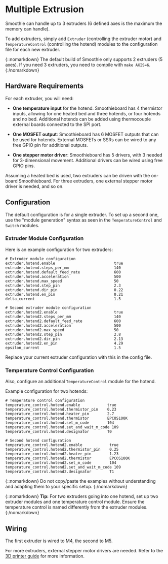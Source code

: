 
# Multiple Extrusion

Smoothie can handle up to 3 extruders (6 defined axes is the maximum the memory can handle).

To add extruders, simply add `Extruder` (controlling the extruder motor) and `TemperatureControl` (controlling the hotend) modules to the configuration file for each new extruder.

{::nomarkdown}
<sl-alert variant="neutral" open>
  <sl-icon slot="icon" name="info-circle"></sl-icon>
  The default build of Smoothie only supports 2 extruders (5 axes). If you need 3 extruders, you need to compile with <code>make AXIS=6</code>.
</sl-alert>
{:/nomarkdown}

## Hardware Requirements

For each extruder, you will need:

- **One temperature input** for the hotend. Smoothieboard has 4 thermistor inputs, allowing for one heated bed and three hotends, or four hotends and no bed. Additional hotends can be added using thermocouple external boards connected to the SPI port.

- **One MOSFET output**: Smoothieboard has 6 MOSFET outputs that can be used for hotends. External MOSFETs or SSRs can be wired to any free GPIO pin for additional outputs.

- **One stepper motor driver**: Smoothieboard has 5 drivers, with 3 needed for 3-dimensional movement. Additional drivers can be wired using free GPIO pins.

Assuming a heated bed is used, two extruders can be driven with the on-board Smoothieboard. For three extruders, one external stepper motor driver is needed, and so on.

## Configuration

The default configuration is for a single extruder. To set up a second one, use the "module generation" syntax as seen in the `TemperatureControl` and `Switch` modules.

### Extruder Module Configuration

Here is an example configuration for two extruders:

```plaintext
# Extruder module configuration
extruder.hotend.enable                          true
extruder.hotend.steps_per_mm                    140
extruder.hotend.default_feed_rate               600
extruder.hotend.acceleration                    500
extruder.hotend.max_speed                       50
extruder.hotend.step_pin                        2.3
extruder.hotend.dir_pin                         0.22
extruder.hotend.en_pin                          0.21
delta_current                                   1.5

# Second extruder module configuration
extruder.hotend2.enable                         true
extruder.hotend2.steps_per_mm                   140
extruder.hotend2.default_feed_rate              600
extruder.hotend2.acceleration                   500
extruder.hotend2.max_speed                      50
extruder.hotend2.step_pin                       2.8
extruder.hotend2.dir_pin                        2.13
extruder.hotend2.en_pin                         4.29
epsilon_current                                 1.5
```

Replace your current extruder configuration with this in the config file.

### Temperature Control Configuration

Also, configure an additional `TemperatureControl` module for the hotend.

Example configuration for two hotends:

```plaintext
# Temperature control configuration
temperature_control.hotend.enable            true
temperature_control.hotend.thermistor_pin    0.23
temperature_control.hotend.heater_pin        2.7
temperature_control.hotend.thermistor        EPCOS100K
temperature_control.hotend.set_m_code        104
temperature_control.hotend.set_and_wait_m_code 109
temperature_control.hotend.designator        T0

# Second hotend configuration
temperature_control.hotend2.enable            true
temperature_control.hotend2.thermistor_pin    0.25
temperature_control.hotend2.heater_pin        1.23
temperature_control.hotend2.thermistor        EPCOS100K
temperature_control.hotend2.set_m_code        104
temperature_control.hotend2.set_and_wait_m_code 109
temperature_control.hotend2.designator        T1
```

{::nomarkdown}
<sl-alert variant="warning" open>
  <sl-icon slot="icon" name="exclamation-triangle"></sl-icon>
  Do not copy/paste the examples without understanding and adapting them to your specific setup.
</sl-alert>
{:/nomarkdown}

{::nomarkdown}
<sl-alert variant="primary" open>
  <sl-icon slot="icon" name="lightbulb"></sl-icon>
  <strong>Tip:</strong> For two extruders going into one hotend, set up two extruder modules and one temperature control module. Ensure the temperature control is named differently from the extruder modules.
</sl-alert>
{:/nomarkdown}

## Wiring

The first extruder is wired to M4, the second to M5.

For more extruders, external stepper motor drivers are needed. Refer to the [3D printer guide](3d-printer-guide) for more information.
